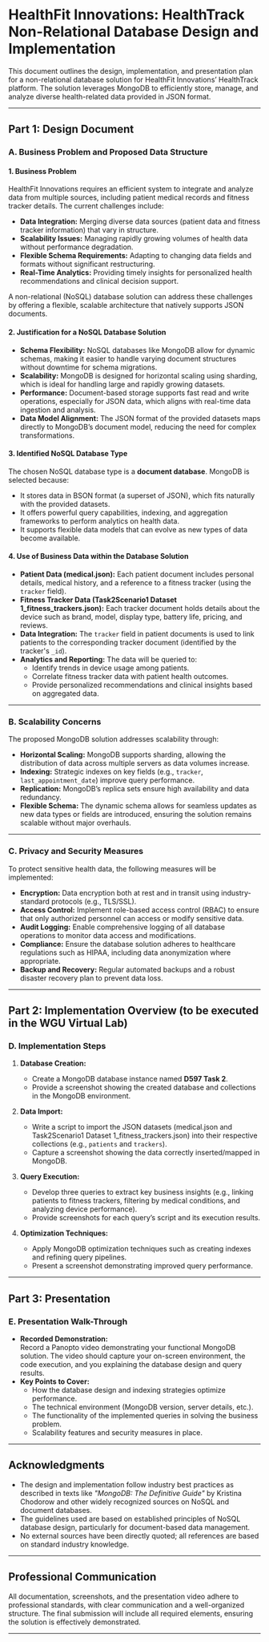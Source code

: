 # HealthFit Innovations: HealthTrack Non-Relational Database Design and Implementation

This document outlines the design, implementation, and presentation plan for a non-relational database solution for HealthFit Innovations’ HealthTrack platform. The solution leverages MongoDB to efficiently store, manage, and analyze diverse health-related data provided in JSON format.

---

## Part 1: Design Document

### A. Business Problem and Proposed Data Structure

#### 1. Business Problem
HealthFit Innovations requires an efficient system to integrate and analyze data from multiple sources, including patient medical records and fitness tracker details. The current challenges include:
- **Data Integration:** Merging diverse data sources (patient data and fitness tracker information) that vary in structure.
- **Scalability Issues:** Managing rapidly growing volumes of health data without performance degradation.
- **Flexible Schema Requirements:** Adapting to changing data fields and formats without significant restructuring.
- **Real-Time Analytics:** Providing timely insights for personalized health recommendations and clinical decision support.

A non-relational (NoSQL) database solution can address these challenges by offering a flexible, scalable architecture that natively supports JSON documents.

#### 2. Justification for a NoSQL Database Solution
- **Schema Flexibility:** NoSQL databases like MongoDB allow for dynamic schemas, making it easier to handle varying document structures without downtime for schema migrations.
- **Scalability:** MongoDB is designed for horizontal scaling using sharding, which is ideal for handling large and rapidly growing datasets.
- **Performance:** Document-based storage supports fast read and write operations, especially for JSON data, which aligns with real-time data ingestion and analysis.
- **Data Model Alignment:** The JSON format of the provided datasets maps directly to MongoDB’s document model, reducing the need for complex transformations.

#### 3. Identified NoSQL Database Type
The chosen NoSQL database type is a **document database**. MongoDB is selected because:
- It stores data in BSON format (a superset of JSON), which fits naturally with the provided datasets.
- It offers powerful query capabilities, indexing, and aggregation frameworks to perform analytics on health data.
- It supports flexible data models that can evolve as new types of data become available.

#### 4. Use of Business Data within the Database Solution
- **Patient Data (medical.json):** Each patient document includes personal details, medical history, and a reference to a fitness tracker (using the `tracker` field).
- **Fitness Tracker Data (Task2Scenario1 Dataset 1_fitness_trackers.json):** Each tracker document holds details about the device such as brand, model, display type, battery life, pricing, and reviews.
- **Data Integration:** The `tracker` field in patient documents is used to link patients to the corresponding tracker document (identified by the tracker's `_id`).
- **Analytics and Reporting:** The data will be queried to:
  - Identify trends in device usage among patients.
  - Correlate fitness tracker data with patient health outcomes.
  - Provide personalized recommendations and clinical insights based on aggregated data.

---

### B. Scalability Concerns

The proposed MongoDB solution addresses scalability through:
- **Horizontal Scaling:** MongoDB supports sharding, allowing the distribution of data across multiple servers as data volumes increase.
- **Indexing:** Strategic indexes on key fields (e.g., `tracker`, `last_appointment_date`) improve query performance.
- **Replication:** MongoDB’s replica sets ensure high availability and data redundancy.
- **Flexible Schema:** The dynamic schema allows for seamless updates as new data types or fields are introduced, ensuring the solution remains scalable without major overhauls.

---

### C. Privacy and Security Measures

To protect sensitive health data, the following measures will be implemented:
- **Encryption:** Data encryption both at rest and in transit using industry-standard protocols (e.g., TLS/SSL).
- **Access Control:** Implement role-based access control (RBAC) to ensure that only authorized personnel can access or modify sensitive data.
- **Audit Logging:** Enable comprehensive logging of all database operations to monitor data access and modifications.
- **Compliance:** Ensure the database solution adheres to healthcare regulations such as HIPAA, including data anonymization where appropriate.
- **Backup and Recovery:** Regular automated backups and a robust disaster recovery plan to prevent data loss.

---

## Part 2: Implementation Overview (to be executed in the WGU Virtual Lab)

### D. Implementation Steps
1. **Database Creation:**  
   - Create a MongoDB database instance named **D597 Task 2**.
   - Provide a screenshot showing the created database and collections in the MongoDB environment.

2. **Data Import:**  
   - Write a script to import the JSON datasets (medical.json and Task2Scenario1 Dataset 1_fitness_trackers.json) into their respective collections (e.g., `patients` and `trackers`).
   - Capture a screenshot showing the data correctly inserted/mapped in MongoDB.

3. **Query Execution:**  
   - Develop three queries to extract key business insights (e.g., linking patients to fitness trackers, filtering by medical conditions, and analyzing device performance).
   - Provide screenshots for each query’s script and its execution results.

4. **Optimization Techniques:**  
   - Apply MongoDB optimization techniques such as creating indexes and refining query pipelines.
   - Present a screenshot demonstrating improved query performance.

---

## Part 3: Presentation

### E. Presentation Walk-Through
- **Recorded Demonstration:**  
  Record a Panopto video demonstrating your functional MongoDB solution. The video should capture your on-screen environment, the code execution, and you explaining the database design and query results.
- **Key Points to Cover:**  
  - How the database design and indexing strategies optimize performance.
  - The technical environment (MongoDB version, server details, etc.).
  - The functionality of the implemented queries in solving the business problem.
  - Scalability features and security measures in place.

---

## Acknowledgments

- The design and implementation follow industry best practices as described in texts like *"MongoDB: The Definitive Guide"* by Kristina Chodorow and other widely recognized sources on NoSQL and document databases.
- The guidelines used are based on established principles of NoSQL database design, particularly for document-based data management.
- No external sources have been directly quoted; all references are based on standard industry knowledge.

---

## Professional Communication

All documentation, screenshots, and the presentation video adhere to professional standards, with clear communication and a well-organized structure. The final submission will include all required elements, ensuring the solution is effectively demonstrated.

---
